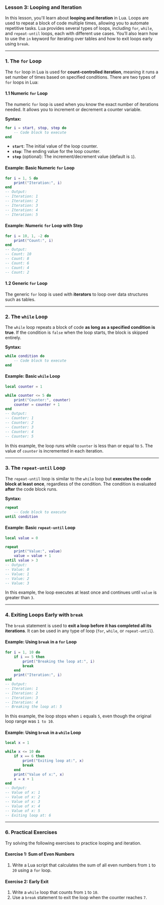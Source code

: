 
### **Lesson 3: Looping and Iteration**

In this lesson, you'll learn about **looping and iteration** in Lua. Loops are used to repeat a block of code multiple times, allowing you to automate repetitive tasks. Lua provides several types of loops, including `for`, `while`, and `repeat-until` loops, each with different use cases. You’ll also learn how to use the `in` keyword for iterating over tables and how to exit loops early using `break`.

---

### **1. The `for` Loop**

The `for` loop in Lua is used for **count-controlled iteration**, meaning it runs a set number of times based on specified conditions. There are two types of `for` loops in Lua:

#### **1.1 Numeric `for` Loop**
The numeric `for` loop is used when you know the exact number of iterations needed. It allows you to increment or decrement a counter variable.

**Syntax:**
```lua
for i = start, stop, step do
    -- Code block to execute
end
```
- **`start`**: The initial value of the loop counter.
- **`stop`**: The ending value for the loop counter.
- **`step`** (optional): The increment/decrement value (default is `1`).

#### **Example: Basic Numeric `for` Loop**
```lua
for i = 1, 5 do
    print("Iteration:", i)
end
-- Output:
-- Iteration: 1
-- Iteration: 2
-- Iteration: 3
-- Iteration: 4
-- Iteration: 5
```

#### **Example: Numeric `for` Loop with Step**
```lua
for i = 10, 1, -2 do
    print("Count:", i)
end
-- Output:
-- Count: 10
-- Count: 8
-- Count: 6
-- Count: 4
-- Count: 2
```

#### **1.2 Generic `for` Loop**
The generic `for` loop is used with **iterators** to loop over data structures such as tables.

---

### **2. The `while` Loop**

The `while` loop repeats a block of code **as long as a specified condition is true**. If the condition is `false` when the loop starts, the block is skipped entirely.

**Syntax:**
```lua
while condition do
    -- Code block to execute
end
```

#### **Example: Basic `while` Loop**
```lua
local counter = 1

while counter <= 5 do
    print("Counter:", counter)
    counter = counter + 1
end
-- Output:
-- Counter: 1
-- Counter: 2
-- Counter: 3
-- Counter: 4
-- Counter: 5
```

In this example, the loop runs while `counter` is less than or equal to `5`. The value of `counter` is incremented in each iteration.

---

### **3. The `repeat-until` Loop**

The `repeat-until` loop is similar to the `while` loop but **executes the code block at least once**, regardless of the condition. The condition is evaluated **after** the code block runs.

**Syntax:**
```lua
repeat
    -- Code block to execute
until condition
```

#### **Example: Basic `repeat-until` Loop**
```lua
local value = 0

repeat
    print("Value:", value)
    value = value + 1
until value > 3
-- Output:
-- Value: 0
-- Value: 1
-- Value: 2
-- Value: 3
```

In this example, the loop executes at least once and continues until `value` is greater than `3`.

---

### **4. Exiting Loops Early with `break`**

The `break` statement is used to **exit a loop before it has completed all its iterations**. It can be used in any type of loop (`for`, `while`, or `repeat-until`).

#### **Example: Using `break` in a `for` Loop**
```lua
for i = 1, 10 do
    if i == 5 then
        print("Breaking the loop at:", i)
        break
    end
    print("Iteration:", i)
end
-- Output:
-- Iteration: 1
-- Iteration: 2
-- Iteration: 3
-- Iteration: 4
-- Breaking the loop at: 5
```

In this example, the loop stops when `i` equals `5`, even though the original loop range was `1 to 10`.

#### **Example: Using `break` in a `while` Loop**
```lua
local x = 1

while x <= 10 do
    if x == 6 then
        print("Exiting loop at:", x)
        break
    end
    print("Value of x:", x)
    x = x + 1
end
-- Output:
-- Value of x: 1
-- Value of x: 2
-- Value of x: 3
-- Value of x: 4
-- Value of x: 5
-- Exiting loop at: 6
```

---

### **6. Practical Exercises**

Try solving the following exercises to practice looping and iteration.

#### **Exercise 1: Sum of Even Numbers**
1. Write a Lua script that calculates the sum of all even numbers from `1` to `20` using a `for` loop.

#### **Exercise 2: Early Exit**
1. Write a `while` loop that counts from `1` to `10`.
2. Use a `break` statement to exit the loop when the counter reaches `7`.
